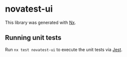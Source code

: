 # novatest-ui

This library was generated with [Nx](https://nx.dev).

## Running unit tests

Run `nx test novatest-ui` to execute the unit tests via [Jest](https://jestjs.io).
